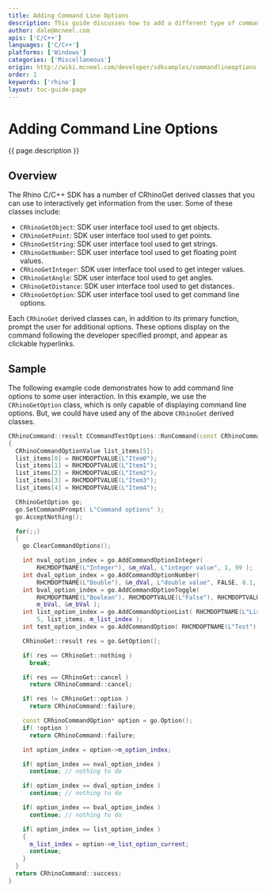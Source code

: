 ```yaml
---
title: Adding Command Line Options
description: This guide discusses how to add a different type of command line options to a custom command.
author: dale@mcneel.com
apis: ['C/C++']
languages: ['C/C++']
platforms: ['Windows']
categories: ['Miscellaneous']
origin: http://wiki.mcneel.com/developer/sdksamples/commandlineoptions
order: 1
keywords: ['rhino']
layout: toc-guide-page
---
```


# Adding Command Line Options

{{ page.description }}

## Overview

The Rhino C/C++ SDK has a number of CRhinoGet derived classes that you can use to interactively get information from the user.  Some of these classes include:

- `CRhinoGetObject`: SDK user interface tool used to get objects.
- `CRhinoGetPoint`:  SDK user interface tool used to get points.
- `CRhinoGetString`: SDK user interface tool used to get strings.
- `CRhinoGetNumber`: SDK user interface tool used to get floating point values.
- `CRhinoGetInteger`: SDK user interface tool used to get integer values.
- `CRhinoGetAngle`: SDK user interface tool used to get angles.
- `CRhinoGetDistance`: SDK user interface tool used to get distances.
- `CRhinoGetOption`: SDK user interface tool used to get command line options.

Each `CRhinoGet` derived classes can, in addition to its primary function, prompt the user for additional options.  These options display on the command following the developer specified prompt, and appear as clickable hyperlinks.

## Sample

The following example code demonstrates how to add command line options to some user interaction.  In this example, we use the `CRhinoGetOption` class, which is only capable of displaying command line options.  But, we could have used any of the above `CRhinoGet` derived classes.

```cpp
CRhinoCommand::result CCommandTestOptions::RunCommand(const CRhinoCommandContext& context)
{
  CRhinoCommandOptionValue list_items[5];
  list_items[0] = RHCMDOPTVALUE(L"Item0");
  list_items[1] = RHCMDOPTVALUE(L"Item1");
  list_items[2] = RHCMDOPTVALUE(L"Item2");
  list_items[3] = RHCMDOPTVALUE(L"Item3");
  list_items[4] = RHCMDOPTVALUE(L"Item4");

  CRhinoGetOption go;
  go.SetCommandPrompt( L"Command options" );
  go.AcceptNothing();

  for(;;)
  {
    go.ClearCommandOptions();

    int nval_option_index = go.AddCommandOptionInteger(
        RHCMDOPTNAME(L"Integer"), &m_nVal, L"integer value", 1, 99 );
    int dval_option_index = go.AddCommandOptionNumber(
        RHCMDOPTNAME(L"Double"), &m_dVal, L"double value", FALSE, 0.1, 99.9 );
    int bval_option_index = go.AddCommandOptionToggle(
        RHCMDOPTNAME(L"Boolean"), RHCMDOPTVALUE(L"False"), RHCMDOPTVALUE(L"True"),
        m_bVal, &m_bVal );
    int list_option_index = go.AddCommandOptionList( RHCMDOPTNAME(L"List"),
        5, list_items, m_list_index );
    int test_option_index = go.AddCommandOption( RHCMDOPTNAME(L"Test") );

    CRhinoGet::result res = go.GetOption();

    if( res == CRhinoGet::nothing )
      break;

    if( res == CRhinoGet::cancel )
      return CRhinoCommand::cancel;

    if( res != CRhinoGet::option )
      return CRhinoCommand::failure;

    const CRhinoCommandOption* option = go.Option();
    if( !option )
      return CRhinoCommand::failure;

    int option_index = option->m_option_index;

    if( option_index == nval_option_index )
      continue; // nothing to do

    if( option_index == dval_option_index )
      continue; // nothing to do

    if( option_index == bval_option_index )
      continue; // nothing to do

    if( option_index == list_option_index )
    {
      m_list_index = option->m_list_option_current;
      continue;
    }
  }
  return CRhinoCommand::success;
}
```
